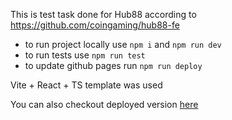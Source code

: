 This is test task done for Hub88 according to https://github.com/coingaming/hub88-fe

- to run project locally use `npm i` and `npm run dev`
- to run tests use `npm run test`
- to update github pages run `npm run deploy`

Vite + React + TS template was used

You can also checkout deployed version [here](https://krajnova.github.io/hub88-test-task/)
